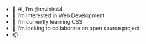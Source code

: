 - 👋 Hi, I’m @ravixis44
- 👀 I’m interested in Web Development
- 🌱 I’m currently learning CSS
- 💞️ I’m looking to collaborate on open source project
- 📫 

<!---
ravixis44/ravixis44 is a ✨ special ✨ repository because its `README.md` (this file) appears on your GitHub profile.
You can click the Preview link to take a look at your changes.
--->

